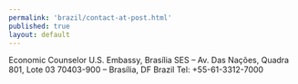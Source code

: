```yaml
---
permalink: 'brazil/contact-at-post.html'
published: true
layout: default
---
```

Economic Counselor 
U.S. Embassy, Brasília 
SES – Av. Das Nações, Quadra 801, Lote 03 
70403-900 – Brasília, DF 
Brazil
Tel: +55-61-3312-7000
